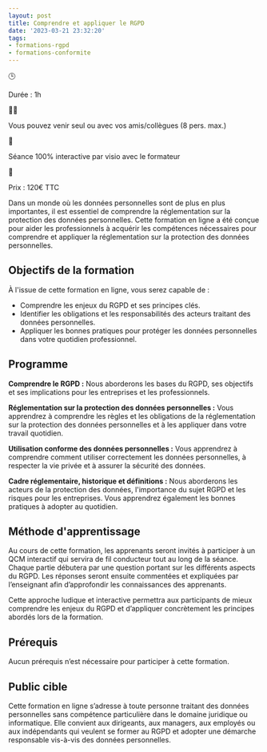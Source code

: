 ```yaml
---
layout: post
title: Comprendre et appliquer le RGPD
date: '2023-03-21 23:32:20'
tags:
- formations-rgpd
- formations-conformite
---
```


🕒

Durée : 1h

👨‍🎓

Vous pouvez venir seul ou avec vos amis/collègues (8 pers. max.)

👋

Séance 100% interactive par visio avec le formateur

🛒

Prix : 120€ TTC

Dans un monde où les données personnelles sont de plus en plus importantes, il est essentiel de comprendre la réglementation sur la protection des données personnelles. Cette formation en ligne a été conçue pour aider les professionnels à acquérir les compétences nécessaires pour comprendre et appliquer la réglementation sur la protection des données personnelles.

## Objectifs de la formation

À l'issue de cette formation en ligne, vous serez capable de :

- Comprendre les enjeux du RGPD et ses principes clés.
- Identifier les obligations et les responsabilités des acteurs traitant des données personnelles.
- Appliquer les bonnes pratiques pour protéger les données personnelles dans votre quotidien professionnel.

## Programme

**Comprendre le RGPD :** Nous aborderons les bases du RGPD, ses objectifs et ses implications pour les entreprises et les professionnels.

**Réglementation sur la protection des données personnelles :** Vous apprendrez à comprendre les règles et les obligations de la réglementation sur la protection des données personnelles et à les appliquer dans votre travail quotidien.

**Utilisation conforme des données personnelles :** Vous apprendrez à comprendre comment utiliser correctement les données personnelles, à respecter la vie privée et à assurer la sécurité des données.

**Cadre réglementaire, historique et définitions :** Nous aborderons les acteurs de la protection des données, l'importance du sujet RGPD et les risques pour les entreprises. Vous apprendrez également les bonnes pratiques à adopter au quotidien.

## Méthode d'apprentissage

Au cours de cette formation, les apprenants seront invités à participer à un QCM interactif qui servira de fil conducteur tout au long de la séance. Chaque partie débutera par une question portant sur les différents aspects du RGPD. Les réponses seront ensuite commentées et expliquées par l’enseignant afin d’approfondir les connaissances des apprenants.

Cette approche ludique et interactive permettra aux participants de mieux comprendre les enjeux du RGPD et d’appliquer concrètement les principes abordés lors de la formation.

## Prérequis

Aucun prérequis n’est nécessaire pour participer à cette formation.

## Public cible

Cette formation en ligne s’adresse à toute personne traitant des données personnelles sans compétence particulière dans le domaine juridique ou informatique. Elle convient aux dirigeants, aux managers, aux employés ou aux indépendants qui veulent se former au RGPD et adopter une démarche responsable vis-à-vis des données personnelles.

